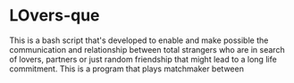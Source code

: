 # LOvers-que
This is a bash script that's developed to enable and make possible the communication and relationship between total strangers who are in search of lovers, partners or just random friendship that might lead to a long life commitment. This is a program that plays matchmaker between
